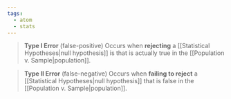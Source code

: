 ```yaml
---
tags:
  - atom
  - stats
---
```

> **Type I Error** (false-positive)
> Occurs when **rejecting** a [[Statistical Hypotheses|null hypothesis]] is that is actually true in the [[Population v. Sample|population]].

> **Type II Error** (false-negative)
> Occurs when **failing to reject** a [[Statistical Hypotheses|null hypothesis]] that is false in the [[Population v. Sample|population]].